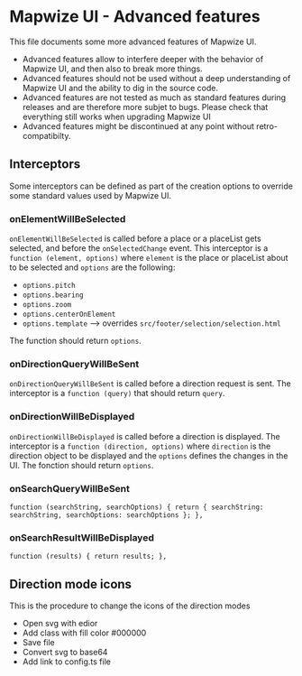 # Mapwize UI - Advanced features

This file documents some more advanced features of Mapwize UI.

- Advanced features allow to interfere deeper with the behavior of Mapwize UI, and then also to break more things. 
- Advanced features should not be used without a deep understanding of Mapwize UI and the ability to dig in the source code.
- Advanced features are not tested as much as standard features during releases and are therefore more subjet to bugs. Please check that everything still works when upgrading Mapwize UI
- Advanced features might be discontinued at any point without retro-compatibilty.

## Interceptors

Some interceptors can be defined as part of the creation options to override some standard values used by Mapwize UI.

### onElementWillBeSelected

`onElementWillBeSelected` is called before a place or a placeList gets selected, and before the `onSelectedChange` event. This interceptor is a `function (element, options)` where `element` is the place or placeList about to be selected and `options` are the following:

- `options.pitch`
- `options.bearing`
- `options.zoom`
- `options.centerOnElement`
- `options.template` --> overrides `src/footer/selection/selection.html`

The function should return `options`.

### onDirectionQueryWillBeSent

`onDirectionQueryWillBeSent` is called before a direction request is sent. The interceptor is a `function (query)` that should return `query`.

### onDirectionWillBeDisplayed

`onDirectionWillBeDisplayed` is called before a direction is displayed. The interceptor is a `function (direction, options)` where `direction` is the direction object to be displayed and the `options` defines the changes in the UI. The fonction should return `options`.

### onSearchQueryWillBeSent

```
function (searchString, searchOptions) { return { searchString: searchString, searchOptions: searchOptions }; },
```

### onSearchResultWillBeDisplayed

```
function (results) { return results; },
```

## Direction mode icons

This is the procedure to change the icons of the direction modes

- Open svg with edior
- Add class with fill color #000000
- Save file
- Convert svg to base64
- Add link to config.ts file
